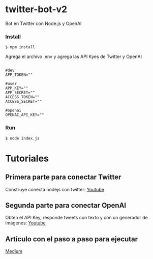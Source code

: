 # twitter-bot-v2
Bot en Twitter con Node.js y OpenAI

### Install

```
$ npm install
```
Agrega el archivo .env y agrega las API Kyes de Twitter y OpenAI
```

#dev
APP_TOKEN=""

#user
APP_KEY=""
APP_SECRET=""
ACCESS_TOKEN=""
ACCESS_SECRET=""

#openai
OPENAI_API_KEY=""

```

### Run

```
$ node index.js
```


# Tutoriales

## Primera parte para conectar Twitter

Construye conecta nodejs con twitter:
[Youtube](https://youtu.be/hi_qOqTL4Hk)

## Segunda parte para conectar OpenAI

Obtén el API Key, responde tweets con texto y con un generador de imágenes:
[Youtube](https://youtu.be/zVHDeeyIbXs)

## Artículo con el paso a paso para ejecutar

[Medium](https://medium.com/@dan.avila7/bot-en-twitter-con-nodejs-ccc35a8914ca)


